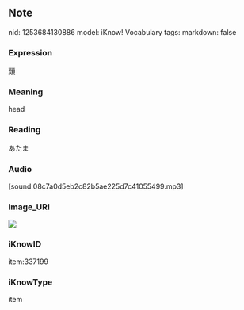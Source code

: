 ## Note
nid: 1253684130886
model: iKnow! Vocabulary
tags: 
markdown: false

### Expression
頭

### Meaning
head

### Reading
あたま

### Audio
[sound:08c7a0d5eb2c82b5ae225d7c41055499.mp3]

### Image_URI
<img src="537f3408cdc267bbb4f4158d152eb6fa.jpg">

### iKnowID
item:337199

### iKnowType
item
